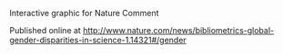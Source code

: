 Interactive graphic for Nature Comment

Published online at http://www.nature.com/news/bibliometrics-global-gender-disparities-in-science-1.14321#/gender
